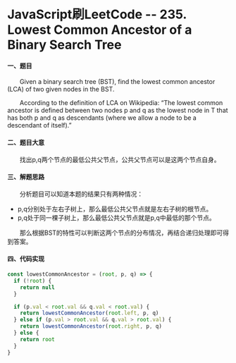 # JavaScript刷LeetCode -- 235. Lowest Common Ancestor of a Binary Search Tree

#### 一、题目

  &emsp;&emsp;Given a binary search tree (BST), find the lowest common ancestor (LCA) of two given nodes in the BST.

  &emsp;&emsp;According to the definition of LCA on Wikipedia: “The lowest common ancestor is defined between two nodes p and q as the lowest node in T that has both p and q as descendants (where we allow a node to be a descendant of itself).”

#### 二、题目大意

  &emsp;&emsp;找出p,q两个节点的最低公共父节点，公共父节点可以是这两个节点自身。

#### 三、解题思路

  &emsp;&emsp;分析题目可以知道本题的结果只有两种情况：

  - p,q分别处于左右子树上，那么最低公共父节点就是左右子树的根节点。
  - p,q处于同一棵子树上，那么最低公共父节点就是p,q中最低的那个节点。

  &emsp;&emsp;那么根据BST的特性可以判断这两个节点的分布情况，再结合递归处理即可得到答案。

#### 四、代码实现

```JavaScript
const lowestCommonAncestor = (root, p, q) => {
  if (!root) {
    return null
  }

  if (p.val < root.val && q.val < root.val) {
    return lowestCommonAncestor(root.left, p, q)
  } else if (p.val > root.val && q.val > root.val) {
    return lowestCommonAncestor(root.right, p, q)
  } else {
    return root
  }
}
```